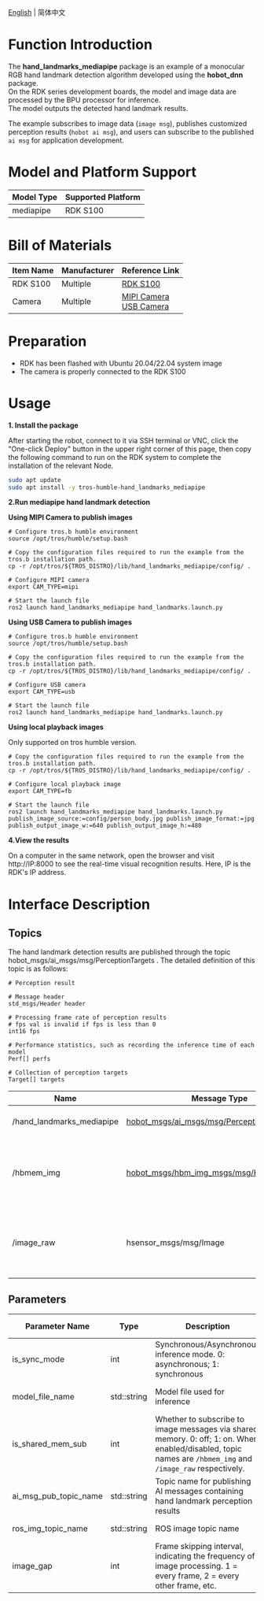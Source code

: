 [English](./README.md) | 简体中文

# Function Introduction

The **hand_landmarks_mediapipe** package is an example of a monocular RGB hand landmark detection algorithm developed using the **hobot_dnn** package.  
On the RDK series development boards, the model and image data are processed by the BPU processor for inference.  
The model outputs the detected hand landmark results.

The example subscribes to image data (`image msg`), publishes customized perception results (`hobot ai msg`), and users can subscribe to the published `ai msg` for application development.

# Model and Platform Support

| Model Type           | Supported Platform |
| :------------------- | ------------------ |
| mediapipe            | RDK S100           |

# Bill of Materials

| Item Name            | Manufacturer | Reference Link                                                                 |
| :------------------- | ------------ | ------------------------------------------------------------------------------ |
| RDK S100             | Multiple     | [RDK S100](https://developer.horizon.cc/rdks100)                               |
| Camera               | Multiple     | [MIPI Camera](https://developer.horizon.cc/nodehubdetail/168958376283445781)<br>[USB Camera](https://developer.horizon.cc/nodehubdetail/168958376283445777) |

# Preparation

- RDK has been flashed with Ubuntu 20.04/22.04 system image  
- The camera is properly connected to the RDK S100

# Usage

**1. Install the package**

After starting the robot, connect to it via SSH terminal or VNC, click the "One-click Deploy" button in the upper right corner of this page, then copy the following command to run on the RDK system to complete the installation of the relevant Node.

```bash
sudo apt update
sudo apt install -y tros-humble-hand_landmarks_mediapipe
```

**2.Run mediapipe hand landmark detection**

**Using MIPI Camera to publish images**

```shell
# Configure tros.b humble environment
source /opt/tros/humble/setup.bash

# Copy the configuration files required to run the example from the tros.b installation path.
cp -r /opt/tros/${TROS_DISTRO}/lib/hand_landmarks_mediapipe/config/ .

# Configure MIPI camera
export CAM_TYPE=mipi

# Start the launch file
ros2 launch hand_landmarks_mediapipe hand_landmarks.launch.py

```

**Using USB Camera to publish images**

```shell
# Configure tros.b humble environment
source /opt/tros/humble/setup.bash

# Copy the configuration files required to run the example from the tros.b installation path.
cp -r /opt/tros/${TROS_DISTRO}/lib/hand_landmarks_mediapipe/config/ .

# Configure USB camera
export CAM_TYPE=usb

# Start the launch file
ros2 launch hand_landmarks_mediapipe hand_landmarks.launch.py
```

**Using local playback images**

Only supported on tros humble version.

```shell
# Copy the configuration files required to run the example from the tros.b installation path.
cp -r /opt/tros/${TROS_DISTRO}/lib/hand_landmarks_mediapipe/config/ .

# Configure local playback image
export CAM_TYPE=fb

# Start the launch file
ros2 launch hand_landmarks_mediapipe hand_landmarks.launch.py publish_image_source:=config/person_body.jpg publish_image_format:=jpg publish_output_image_w:=640 publish_output_image_h:=480

```

**4.View the results**

On a computer in the same network, open the browser and visit http://IP:8000
 to see the real-time visual recognition results.
Here, IP is the RDK's IP address.

# Interface Description

## Topics

The hand landmark detection results are published through the topic hobot_msgs/ai_msgs/msg/PerceptionTargets
.
The detailed definition of this topic is as follows:
```shell
# Perception result

# Message header
std_msgs/Header header

# Processing frame rate of perception results
# fps val is invalid if fps is less than 0
int16 fps

# Performance statistics, such as recording the inference time of each model
Perf[] perfs

# Collection of perception targets
Target[] targets

```

| Name                        | Message Type                                                                                                                          | Description                                                                                                  |
| --------------------------- | ------------------------------------------------------------------------------------------------------------------------------------- | ------------------------------------------------------------------------------------------------------------ |
| /hand\_landmarks\_mediapipe | [hobot\_msgs/ai\_msgs/msg/PerceptionTargets](https://github.com/D-Robotics/hobot_msgs/blob/develop/ai_msgs/msg/PerceptionTargets.msg) | Publishes detected target information                                                                        |
| /hbmem\_img                 | [hobot\_msgs/hbm\_img\_msgs/msg/HbmMsg1080P](https://github.com/D-Robotics/hobot_msgs/blob/develop/hbm_img_msgs/msg/HbmMsg1080P.msg)  | When `is_shared_mem_sub == 1`, subscribes to image data from the previous node via shared memory             |
| /image\_raw                 | hsensor\_msgs/msg/Image                                                                                                               | When `is_shared_mem_sub == 0`, subscribes to image data from the previous node via standard ROS subscription |

## Parameters


| Parameter Name            | Type        | Description                                                                                                                                                 | Required | Supported Configurations          | Default Value               |
| ------------------------- | ----------- | ----------------------------------------------------------------------------------------------------------------------------------------------------------- | -------- | --------------------------------- | --------------------------- |
| is\_sync\_mode            | int         | Synchronous/Asynchronous inference mode. 0: asynchronous; 1: synchronous                                                                                    | No       | 0/1                               | 0                           |
| model\_file\_name         | std::string | Model file used for inference                                                                                                                               | No       | Configured with actual model path | config/hand\_224\_224.hbm   |
| is\_shared\_mem\_sub      | int         | Whether to subscribe to image messages via shared memory. 0: off; 1: on. When enabled/disabled, topic names are `/hbmem_img` and `/image_raw` respectively. | No       | 0/1                               | 1                           |
| ai\_msg\_pub\_topic\_name | std::string | Topic name for publishing AI messages containing hand landmark perception results                                                                           | No       | Configured per deployment         | /hand\_landmarks\_mediapipe |
| ros\_img\_topic\_name     | std::string | ROS image topic name                                                                                                                                        | No       | Configured per deployment         | /image\_raw                 |
| image\_gap                | int         | Frame skipping interval, indicating the frequency of image processing. 1 = every frame, 2 = every other frame, etc.                                         | No       | Configured per deployment         | 1                           |
